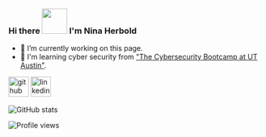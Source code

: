 
### Hi there <img src="https://pic.funnygifsbox.com/uploads/2021/05/funnygifsbox.com-2021-05-29-07-09-12-44.gif" width="50"> I'm Nina Herbold

- 🔭 I’m currently working on this page.
- 🌱 I'm learning cyber security from ["The Cybersecurity Bootcamp at UT Austin"](https://techbootcamps.utexas.edu/cybersecurity/).

[<img src='https://cdn.jsdelivr.net/npm/simple-icons@3.0.1/icons/github.svg' alt='github' height='40'>](https://github.com/Diablo5G) [<img src='https://cdn.jsdelivr.net/npm/simple-icons@3.0.1/icons/linkedin.svg' alt='linkedin' height='40'>](www.linkedin.com/in/ninacherbold)  

![GitHub stats](https://github-readme-stats.vercel.app/api?username=Diablo5G&theme=algolia&show_icons=true)  

![Profile views](https://gpvc.arturio.dev/Diablo5G) 
